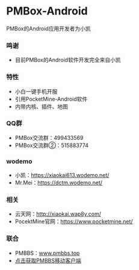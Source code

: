 # PMBox-Android
PMBox的Android应用开发者为小凯

### 鸣谢
* 目前PMBox的Android软件开发完全来自小凯

### 特性
* 小白一键手机开服
* 引用PocketMine-Android软件
* 内带内核、插件、地图

### QQ群
* PMBox交流群：499433569
* PMBox交流群②：515883774

### wodemo
* 小凯：https://xiaokai613.wodemo.net/
* Mr.Mei：https://dctm.wodemo.net/

### 相关
* 云天网：http://xiaokai.wap8y.com/
* PocektMine官网：https://www.pocketmine.net/

### 联合
* PMBBS：www.pmbbs.top
* [点击获取PMBBS移动客户端](http://app2.pgyer.com/2f40429709bf7ec5a0992afea0be918a.apk?v=1.1&sign=6b225f9fbb014d2cb07e5a9f7011411f&t=57485506&attname=PMBBS%E7%A7%BB%E5%8A%A8%E5%AE%A2%E6%88%B7%E7%AB%AFV0.2.8.apk)
